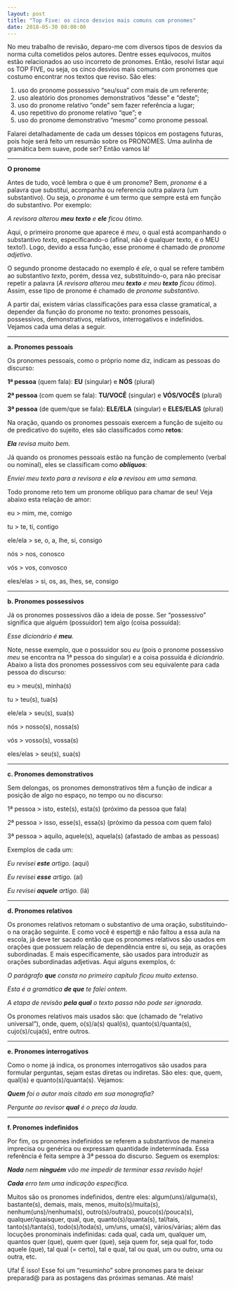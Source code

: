 ```yaml
---
layout: post
title: "Top Five: os cinco desvios mais comuns com pronomes"
date: 2018-05-30 08:00:00
---
```


No meu trabalho de revisão, deparo-me com diversos tipos de desvios da norma culta cometidos pelos autores. Dentre esses equívocos, muitos estão relacionados ao uso incorreto de pronomes. Então, resolvi listar aqui os TOP FIVE, ou seja, os cinco desvios mais comuns com pronomes que costumo encontrar nos textos que reviso. São eles:

1. uso do pronome possessivo “seu/sua” com mais de um referente;
2. uso aleatório dos pronomes demonstrativos “desse” e “deste”;
3. uso do pronome relativo “onde” sem fazer referência a lugar;
4. uso repetitivo do pronome relativo “que”; e
5. uso do pronome demonstrativo “mesmo” como pronome pessoal.

Falarei detalhadamente de cada um desses tópicos em postagens futuras, pois hoje será feito um resumão sobre os PRONOMES. Uma aulinha de gramática bem suave, pode ser? Então vamos lá!

---

**O pronome**

Antes de tudo, você lembra o que é um pronome? Bem, _pronome_ é a palavra que substitui, acompanha ou referencia outra palavra (um substantivo). Ou seja, o _pronome_ é um termo que sempre está em função do substantivo. Por exemplo:

_A revisora alterou **meu** __texto__ e **ele** ficou ótimo._

Aqui, o primeiro pronome que aparece é _meu_, o qual está acompanhando o substantivo _texto_, especificando-o (afinal, não é qualquer texto, é o MEU texto!). Logo, devido a essa função, esse pronome é chamado de _pronome adjetivo_. 

O segundo pronome destacado no exemplo é _ele_, o qual se refere também ao substantivo _texto_, porém, dessa vez, substituindo-o, para não precisar repetir a palavra (_A revisora alterou meu **texto** e meu **texto** ficou ótimo_). Assim, esse tipo de pronome é chamado de _pronome substantivo_.

A partir daí, existem várias classificações para essa classe gramatical, a depender da função do pronome no texto: pronomes pessoais, possessivos, demonstrativos, relativos, interrogativos e indefinidos. Vejamos cada uma delas a seguir.

---

**a. Pronomes pessoais**

Os pronomes pessoais, como o próprio nome diz, indicam as pessoas do discurso:

**1ª pessoa** (quem fala): **EU** (singular) e **NÓS** (plural)

**2ª pessoa** (com quem se fala): **TU/VOCÊ** (singular) e **VÓS/VOCÊS** (plural)

**3ª pessoa** (de quem/que se fala): **ELE/ELA** (singular) e **ELES/ELAS** (plural)

Na oração, quando os pronomes pessoais exercem a função de sujeito ou de predicativo do sujeito, eles são classificados como **retos**:

___***Ela***__ revisa muito bem._

Já quando os pronomes pessoais estão na função de complemento (verbal ou nominal), eles se classificam como ***oblíquos***:

_Enviei meu texto para a revisora e ela __***o***__ revisou em uma semana._

Todo pronome reto tem um pronome oblíquo para chamar de seu! Veja abaixo esta relação de amor:

eu > mim, me, comigo

tu > te, ti, contigo

ele/ela > se, o, a, lhe, si, consigo

nós > nos, conosco

vós > vos, convosco

eles/elas > si, os, as, lhes, se, consigo

---

**b. Pronomes possessivos**

Já os pronomes possessivos dão a ideia de posse. Ser “possessivo” significa que alguém (possuidor) tem algo (coisa possuída):

_Esse dicionário é **meu**._

Note, nesse exemplo, que o possuidor sou _eu_ (pois o pronome possessivo _meu_ se encontra na 1ª pessoa do singular) e a coisa possuída é _dicionário_. Abaixo a lista dos pronomes possessivos com seu equivalente para cada pessoa do discurso:

eu > meu(s), minha(s)

tu > teu(s), tua(s)

ele/ela > seu(s), sua(s)

nós > nosso(s), nossa(s)

vós > vosso(s), vossa(s)

eles/elas > seu(s), sua(s)

---

**c. Pronomes demonstrativos**

Sem delongas, os pronomes demonstrativos têm a função de indicar a posição de algo no espaço, no tempo ou no discurso:

1ª pessoa > isto, este(s), esta(s) (próximo da pessoa que fala)

2ª pessoa > isso, esse(s), essa(s) (próximo da pessoa com quem falo)

3ª pessoa > aquilo, aquele(s), aquela(s) (afastado de ambas as pessoas)

Exemplos de cada um:

_Eu revisei **este** artigo._ (aqui)

_Eu revisei **esse** artigo._ (aí)

_Eu revisei **aquele** artigo._ (lá)

---

**d. Pronomes relativos**

Os pronomes relativos retomam o substantivo de uma oração, substituindo-o na oração seguinte. E como você é espert@ e não faltou a essa aula na escola, já deve ter sacado então que os pronomes relativos são usados em orações que possuem relação de dependência entre si, ou seja, as orações subordinadas. E mais especificamente, são usados para introduzir as orações subordinadas adjetivas. Aqui alguns exemplos, ó:

_O parágrafo **que** consta no primeiro capítulo ficou muito extenso._

_Esta é a gramática **de que** te falei ontem._

_A etapa de revisão **pela qual** o texto passa não pode ser ignorada._

Os pronomes relativos mais usados são: que (chamado de “relativo universal”), onde, quem, o(s)/a(s) qual(is), quanto(s)/quanta(s), cujo(s)/cuja(s), entre outros.

---

**e. Pronomes interrogativos**

Como o nome já indica, os pronomes interrogativos são usados para formular perguntas, sejam estas diretas ou indiretas. São eles: que, quem, qual(is) e quanto(s)/quanta(s). Vejamos:

_**Quem** foi o autor mais citado em sua monografia?_

_Pergunte ao revisor **qual** é o preço da lauda._

---

**f. Pronomes indefinidos**

Por fim, os pronomes indefinidos se referem a substantivos de maneira imprecisa ou genérica ou expressam quantidade indeterminada. Essa referência é feita sempre à 3ª pessoa do discurso. Seguem os exemplos:

_**Nada** nem **ninguém** vão me impedir de terminar essa revisão hoje!_

_**Cada** erro tem uma indicação específica._

Muitos são os pronomes indefinidos, dentre eles: algum(uns)/alguma(s), bastante(s), demais, mais, menos, muito(s)/muita(s), nenhum(uns)/nenhuma(s), outro(s)/outra(s), pouco(s)/pouca(s), qualquer/quaisquer, qual, que, quanto(s)/quanta(s), tal/tais, tanto(s)/tanta(s), todo(s)/toda(s), um/uns, uma(s), vários/várias; além das locuções pronominais indefinidas: cada qual, cada um, qualquer um, quantos quer (que), quem quer (que), seja quem for, seja qual for, todo aquele (que), tal qual (= certo), tal e qual, tal ou qual, um ou outro, uma ou outra, etc.


Ufa! É isso! Esse foi um “resuminho” sobre pronomes para te deixar preparad@ para as postagens das próximas semanas. Até mais!
